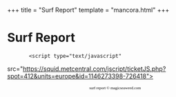 +++
title = "Surf Report"
template = "mancora.html"
+++

# Surf Report

<!-- Begin MagicSeaweed.com Ticket Code (c) Metcentral Ltd 2005
You are welcome to embed this code in your website to deliver our latest forecasts to
surfers. Please leave this message and all code contained in this section
as is and unmodified. Thanks - magicseaweed.com -->
           <script type="text/javascript"
src="https://squid.metcentral.com/jscript/ticketJS.php?spot=412&units=europe&id=1146273398-726418">
         </script>
       <div style="width: 500px; text-align: center; padding-top: 0px"> 
         <div align="center" style="padding-top: 0px;">
     <a style="font-family: verdana; font-size: 9px; color: #000000; text-decoration: none" href="https://magicseaweed.com">surf report &copy; magicseaweed.com</a> </div>
       </div>
<!-- End MagicSeaweed.com Ticket Code -->
